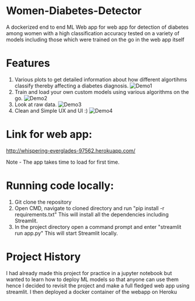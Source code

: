 # Women-Diabetes-Detector
A dockerized end to end ML Web app for web app for detection of diabetes among women with a high classification accuracy tested on a variety of models including those which were trained on the go in the web app itself

# Features
1. Various plots to get detailed information about how different algortihms classify thereby affecting a diabetes diagnosis.
![Demo1](https://user-images.githubusercontent.com/51918054/120273077-a78b3580-c2cb-11eb-91b4-042fb6664b07.gif)
2. Train and load your own custom models using various algorithms on the go.
![Demo2](https://user-images.githubusercontent.com/51918054/120272659-14520000-c2cb-11eb-9c12-a56f50a854af.gif)
3. Look at raw data. 
![Demo3](https://user-images.githubusercontent.com/51918054/120271795-8fb2b200-c2c9-11eb-9fa6-e5974ee99bd6.png)
4. Clean and Simple UX and UI :) 
![Demo4](https://user-images.githubusercontent.com/51918054/120271547-29c62a80-c2c9-11eb-8d1d-579076d82924.png)
 
# Link for web app:
http://whispering-everglades-97562.herokuapp.com/

Note - The app takes time to load for first time.

# Running code locally:
1. Git clone the repository 
2. Open CMD, navigate to cloned directory and run "pip install -r requirements.txt" This will install all the dependencies including Streamlit.
3. In the project directory open a command prompt and enter "streamlit run app.py" This will start Streamlit locally.

# Project History
I had already made this project for practice in a jupyter notebook but wanted to learn how to deploy ML models so that anyone can use them hence I decided to revisit the project and make a full fledged web app using streamlit. I then deployed a docker container of the webapp on Heroku

